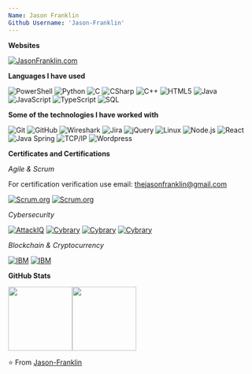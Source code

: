 ```yaml
---
Name: Jason Franklin
Github Username: 'Jason-Franklin'
---
```


**Websites**

[![JasonFranklin.com](https://img.shields.io/static/v1?label=🌐&message=JasonFranklin.com&color=blue)](https://www.jasonfranklin.com/)

**Languages I have used**

![PowerShell](https://img.shields.io/badge/-PowerShell-000000?style=flat&logo=PowerShell)
![Python](https://img.shields.io/badge/-Python-000000?style=flat&logo=python)
![C](https://img.shields.io/badge/-C-000000?style=flat&logo=C)
![CSharp](https://img.shields.io/badge/-CSharp-000000?style=flat&logo=C%2B%2B&logoColor=00599CSharp)
![C++](https://img.shields.io/badge/-C++-000000?style=flat&logo=C%2B%2B&logoColor=00599C++)
![HTML5](https://img.shields.io/badge/-HTML5-000000?style=flat&logo=HTML5)
![Java](https://img.shields.io/badge/-Java-000000?style=flat&logo=Java&logoColor=007396)
![JavaScript](https://img.shields.io/badge/-JavaScript-000000?style=flat&logo=javascript)
![TypeScript](https://img.shields.io/badge/-TypeScript-000000?style=flat&logo=typescript&logoColor=007ACC)
![SQL](https://img.shields.io/badge/-SQL-000000?style=flat&logo=MySQL)

**Some of the technologies I have worked with**

![Git](https://img.shields.io/badge/-Git-000000?style=flat&logo=git&logoColor=F05032)
![GitHub](https://img.shields.io/badge/-GitHub-000000?style=flat&logo=github&logoColor=FFFFFF)
![Wireshark](https://img.shields.io/badge/-Wireshark-000000?style=flat&logo=Wireshark&logoColor=61DAFB)
![Jira](https://img.shields.io/badge/-AzureDevOps-000000?style=flat&logo=jira-software&logoColor=white&logoColor=0052CC)
![jQuery](https://img.shields.io/badge/-jQuery-000000?style=flat&logo=jQuery&logoColor=0769AD)
![Linux](https://img.shields.io/badge/-Linux-000000?style=flat&logo=linux&logoColor=FCC624)
![Node.js](https://img.shields.io/badge/-Node.js-000000?style=flat&logo=node.js&logoColor=339933)
![React](https://img.shields.io/badge/-React-000000?style=flat&logo=React&logoColor=61DAFB)
![Java Spring](https://img.shields.io/badge/-Spring-000000?style=flat&logo=spring&logoColor=6DB33F)
![TCP/IP](https://img.shields.io/badge/-TCP/IP-000000?style=flat&logo=cisco&logoColor=white)
![Wordpress](https://img.shields.io/badge/-Wordpress-000000?style=flat&logo=Wordpress&logoColor=white)

**Certificates and Certifications**

*Agile & Scrum*

For certification verification use email: thejasonfranklin@gmail.com 

[![Scrum.org](https://img.shields.io/static/v1?label=Scrum.org&message=Professional-Scrum-Master&color=blue)](https://www.scrum.org/certificates/480990)
[![Scrum.org](https://img.shields.io/static/v1?label=Scrum.org&message=Professional-Scrum-Product-Owner&color=blue)](https://www.scrum.org/certificates/480658)

*Cybersecurity*

[![AttackIQ](https://img.shields.io/static/v1?label=AttackIQ&message=Foundations-of-Operationalizing-MITRE-ATTACK&color=Green)](https://www.credly.com/badges/abd6fbcb-902a-4bd6-bb05-4bfa78ef720f?source=linked_in_profile)
[![Cybrary](https://img.shields.io/static/v1?label=Cybrary&message=Cryptography&color=Green)](https://app.cybrary.it/courses/api/certificate/CC-00eb8f67-a2b0-4a40-82f7-4ee4a0c40c20/view)
[![Cybrary](https://img.shields.io/static/v1?label=Cybrary&message=AWS-Infrastructure-Security&color=Green)](https://app.cybrary.it/courses/api/certificate/CC-00030285-b814-47df-9249-5153238af10f/view)
[![Cybrary](https://img.shields.io/static/v1?label=Cybrary&message=End-User:Network-Security&color=Green)](https://app.cybrary.it/courses/api/certificate/CC-b9218850-c068-4c57-9ffe-2544b80b7f96/view)

*Blockchain & Cryptocurrency*

[![IBM](https://img.shields.io/static/v1?label=IBM&message=Blockchain-Essentials&color=blueviolet)](https://www.credly.com/badges/8948627d-0ba3-43b0-95b0-7095fd9b1f3b/linked_in_profile)
[![IBM](https://img.shields.io/static/v1?label=IBM&message=Bitcoin-101&color=blueviolet)](https://courses.cognitiveclass.ai/certificates/f0c4cef6ccd44cb38b787625ffcb3e4e)

**GitHub Stats**

<img align="" height='130px' src="https://github-readme-stats.vercel.app/api?username=jfra7051&hide_title=true&show_icons=true&include_all_commits=true&line_height=21&bg_color=0,EC6C6C,FFD479,FFFC79,73FA79&theme=graywhite" /><img align="" height='130px' src="https://github-readme-stats.vercel.app/api/top-langs/?username=jfra7051&hide_title=true&layout=compact&bg_color=0,73FA79,73FDFF,7A81FF&theme=graywhite" />

⭐️ From [Jason-Franklin](https://github.com/jason-franklin)

